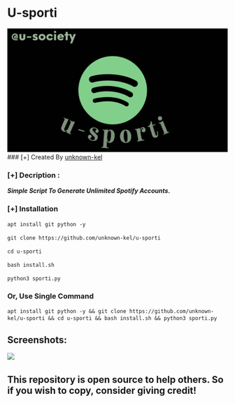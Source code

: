 # U-sporti
<img src="logo_sporti.png">
### [+] Created By <a href="https://github.com/unknown-kel">unknown-kel</a>

### [+] Decription :
***Simple Script To Generate Unlimited Spotify Accounts.***

### [+] Installation

```apt install git python -y```

```git clone https://github.com/unknown-kel/u-sporti```

```cd u-sporti```

```bash install.sh```

```python3 sporti.py```


### Or, Use Single Command
```
apt install git python -y && git clone https://github.com/unknown-kel/u-sporti && cd u-sporti && bash install.sh && python3 sporti.py
```

## Screenshots:

<img src="Screenshot_20220812-192234.png">


## This repository is open source to help others. So if you wish to copy, consider giving credit!
